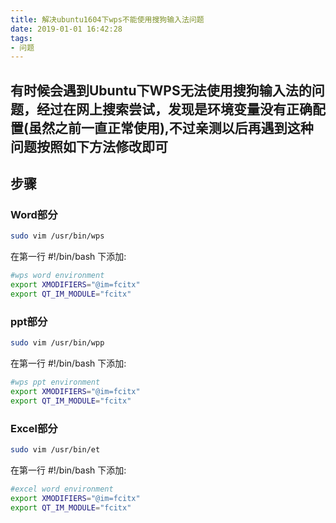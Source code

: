 ```yaml
---
title: 解决ubuntu1604下wps不能使用搜狗输入法问题
date: 2019-01-01 16:42:28
tags:
- 问题
---
```

## 有时候会遇到Ubuntu下WPS无法使用搜狗输入法的问题，经过在网上搜索尝试，发现是环境变量没有正确配置(虽然之前一直正常使用),不过亲测以后再遇到这种问题按照如下方法修改即可

## 步骤

### Word部分
~~~bash
sudo vim /usr/bin/wps
~~~
在第一行 #!/bin/bash 下添加:
~~~bash
#wps word environment
export XMODIFIERS="@im=fcitx"
export QT_IM_MODULE="fcitx"
~~~

### ppt部分
~~~bash
sudo vim /usr/bin/wpp
~~~
在第一行 #!/bin/bash 下添加:
~~~bash
#wps ppt environment
export XMODIFIERS="@im=fcitx"
export QT_IM_MODULE="fcitx"
~~~

### Excel部分
~~~bash
sudo vim /usr/bin/et
~~~
在第一行 #!/bin/bash 下添加:
~~~bash
#excel word environment
export XMODIFIERS="@im=fcitx"
export QT_IM_MODULE="fcitx"
~~~
